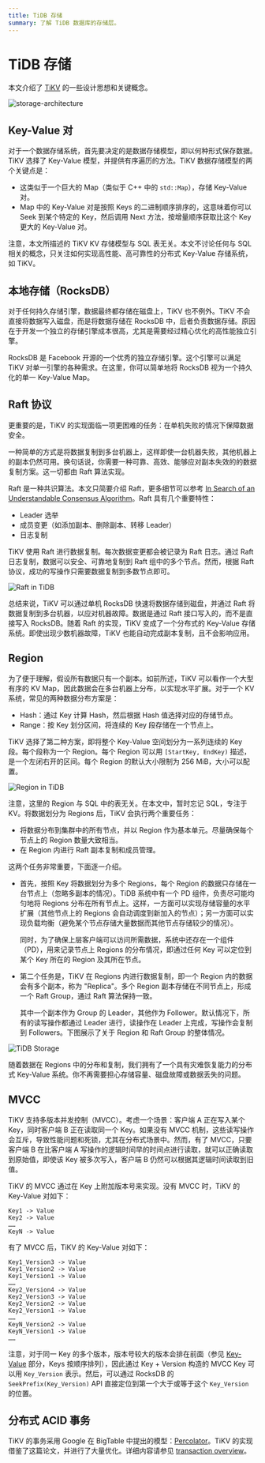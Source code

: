 ```yaml
---
title: TiDB 存储
summary: 了解 TiDB 数据库的存储层。
---
```


# TiDB 存储

本文介绍了 [TiKV](https://github.com/tikv/tikv) 的一些设计思想和关键概念。

![storage-architecture](https://docs-download.pingcap.com/media/images/docs/tidb-storage-architecture-1.png)

## Key-Value 对

对于一个数据存储系统，首先要决定的是数据存储模型，即以何种形式保存数据。TiKV 选择了 Key-Value 模型，并提供有序遍历的方法。TiKV 数据存储模型的两个关键点是：

+ 这类似于一个巨大的 Map（类似于 C++ 中的 `std::Map`），存储 Key-Value 对。
+ Map 中的 Key-Value 对是按照 Keys 的二进制顺序排序的，这意味着你可以 Seek 到某个特定的 Key，然后调用 Next 方法，按增量顺序获取比这个 Key 更大的 Key-Value 对。

注意，本文所描述的 TiKV KV 存储模型与 SQL 表无关。本文不讨论任何与 SQL 相关的概念，只关注如何实现高性能、高可靠性的分布式 Key-Value 存储系统，如 TiKV。

## 本地存储（RocksDB）

对于任何持久存储引擎，数据最终都存储在磁盘上，TiKV 也不例外。TiKV 不会直接将数据写入磁盘，而是将数据存储在 RocksDB 中，后者负责数据存储。原因在于开发一个独立的存储引擎成本很高，尤其是需要经过精心优化的高性能独立引擎。

RocksDB 是 Facebook 开源的一个优秀的独立存储引擎。这个引擎可以满足 TiKV 对单一引擎的各种需求。在这里，你可以简单地将 RocksDB 视为一个持久化的单一 Key-Value Map。

## Raft 协议

更重要的是，TiKV 的实现面临一项更困难的任务：在单机失败的情况下保障数据安全。

一种简单的方式是将数据复制到多台机器上，这样即使一台机器失败，其他机器上的副本仍然可用。换句话说，你需要一种可靠、高效、能够应对副本失效的的数据复制方案。这一切都由 Raft 算法实现。

Raft 是一种共识算法。本文只简要介绍 Raft，更多细节可以参考 [In Search of an Understandable Consensus Algorithm](https://raft.github.io/raft.pdf)。Raft 具有几个重要特性：

- Leader 选举
- 成员变更（如添加副本、删除副本、转移 Leader）
- 日志复制

TiKV 使用 Raft 进行数据复制。每次数据变更都会被记录为 Raft 日志。通过 Raft 日志复制，数据可以安全、可靠地复制到 Raft 组中的多个节点。然而，根据 Raft 协议，成功的写操作只需要数据复制到多数节点即可。

![Raft in TiDB](https://docs-download.pingcap.com/media/images/docs/tidb-storage-1.png)

总结来说，TiKV 可以通过单机 RocksDB 快速将数据存储到磁盘，并通过 Raft 将数据复制到多台机器，以应对机器故障。数据是通过 Raft 接口写入的，而不是直接写入 RocksDB。随着 Raft 的实现，TiKV 变成了一个分布式的 Key-Value 存储系统。即使出现少数机器故障，TiKV 也能自动完成副本复制，且不会影响应用。

## Region

为了便于理解，假设所有数据只有一个副本。如前所述，TiKV 可以看作一个大型有序的 KV Map，因此数据会在多台机器上分布，以实现水平扩展。对于一个 KV 系统，常见的两种数据分布方案是：

* Hash：通过 Key 计算 Hash，然后根据 Hash 值选择对应的存储节点。
* Range：按 Key 划分区间，将连续的 Key 段存储在一个节点上。

TiKV 选择了第二种方案，即将整个 Key-Value 空间划分为一系列连续的 Key 段。每个段称为一个 Region。每个 Region 可以用 `[StartKey, EndKey)` 描述，是一个左闭右开的区间。每个 Region 的默认大小限制为 256 MiB，大小可以配置。

![Region in TiDB](https://docs-download.pingcap.com/media/images/docs/tidb-storage-2.png)

注意，这里的 Region 与 SQL 中的表无关。在本文中，暂时忘记 SQL，专注于 KV。将数据划分为 Regions 后，TiKV 会执行两个重要任务：

* 将数据分布到集群中的所有节点，并以 Region 作为基本单元。尽量确保每个节点上的 Region 数量大致相当。
* 在 Region 内进行 Raft 副本复制和成员管理。

这两个任务非常重要，下面逐一介绍。

* 首先，按照 Key 将数据划分为多个 Regions，每个 Region 的数据只存储在一台节点上（忽略多副本的情况）。TiDB 系统中有一个 PD 组件，负责尽可能均匀地将 Regions 分布在所有节点上。这样，一方面可以实现存储容量的水平扩展（其他节点上的 Regions 会自动调度到新加入的节点）；另一方面可以实现负载均衡（避免某个节点存储大量数据而其他节点存储较少的情况）。

    同时，为了确保上层客户端可以访问所需数据，系统中还存在一个组件（PD），用来记录节点上 Regions 的分布情况，即通过任何 Key 可以定位到某个 Key 所在的 Region 及其所在节点。

* 第二个任务是，TiKV 在 Regions 内进行数据复制，即一个 Region 内的数据会有多个副本，称为 "Replica"。多个 Region 副本存储在不同节点上，形成一个 Raft Group，通过 Raft 算法保持一致。

    其中一个副本作为 Group 的 Leader，其他作为 Follower。默认情况下，所有的读写操作都通过 Leader 进行，读操作在 Leader 上完成，写操作会复制到 Followers。下图展示了关于 Region 和 Raft Group 的整体情况。

![TiDB Storage](https://docs-download.pingcap.com/media/images/docs/tidb-storage-3.png)

随着数据在 Regions 中的分布和复制，我们拥有了一个具有灾难恢复能力的分布式 Key-Value 系统。你不再需要担心存储容量、磁盘故障或数据丢失的问题。

## MVCC

TiKV 支持多版本并发控制（MVCC）。考虑一个场景：客户端 A 正在写入某个 Key，同时客户端 B 正在读取同一个 Key。如果没有 MVCC 机制，这些读写操作会互斥，导致性能问题和死锁，尤其在分布式场景中。然而，有了 MVCC，只要客户端 B 在比客户端 A 写操作的逻辑时间早的时间点进行读取，就可以正确读取到原始值，即使该 Key 被多次写入，客户端 B 仍然可以根据其逻辑时间读取到旧值。

TiKV 的 MVCC 通过在 Key 上附加版本号来实现。没有 MVCC 时，TiKV 的 Key-Value 对如下：

```
Key1 -> Value
Key2 -> Value
……
KeyN -> Value
```

有了 MVCC 后，TiKV 的 Key-Value 对如下：

```
Key1_Version3 -> Value
Key1_Version2 -> Value
Key1_Version1 -> Value
……
Key2_Version4 -> Value
Key2_Version3 -> Value
Key2_Version2 -> Value
Key2_Version1 -> Value
……
KeyN_Version2 -> Value
KeyN_Version1 -> Value
……
```

注意，对于同一 Key 的多个版本，版本号较大的版本会排在前面（参见 [Key-Value](#key-value-pairs) 部分，Keys 按顺序排列），因此通过 Key + Version 构造的 MVCC Key 可以用 `Key_Version` 表示。然后，可以通过 RocksDB 的 `SeekPrefix(Key_Version)` API 直接定位到第一个大于或等于这个 `Key_Version` 的位置。

## 分布式 ACID 事务

TiKV 的事务采用 Google 在 BigTable 中提出的模型：[Percolator](https://research.google/pubs/large-scale-incremental-processing-using-distributed-transactions-and-notifications/)。TiKV 的实现借鉴了这篇论文，并进行了大量优化。详细内容请参见 [transaction overview](/transaction-overview.md)。